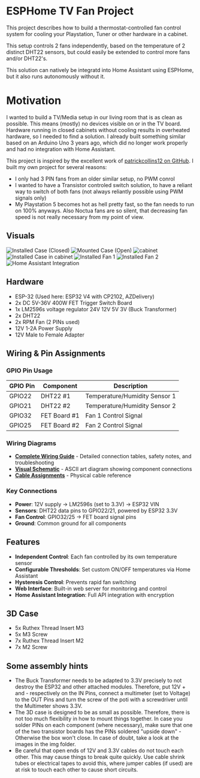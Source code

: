 # ESPHome TV Fan Project
This project describes how to build a thermostat-controlled fan control system for cooling your Playstation, Tuner or other hardware in a cabinet.

This setup controls 2 fans independently, based on the temperature of 2 distinct DHT22 sensors, but could easily be extended to control more fans and/or DHT22's. 

This solution can natively be integratd into Home Assistant using ESPHome, but it also runs autonomously without it.

# Motivation
I wanted to build a TV/Media setup in our living room that is as clean as possible. This means (mostly) no devices visible on or in the TV board. Hardware running in closed cabinets without cooling results in overheated hardware, so I needed to find a solution. I already built something similar based on an Arduino Uno 3 years ago, which did no longer work properly and had no integration with Home Assistant.

This project is inspired by the excellent work of [patrickcollins12 on GitHub](https://github.com/patrickcollins12/esphome-fan-controller). I built my own project for several reasons:
* I only had 3 PIN fans from an older similar setup, no PWM conrol
* I wanted to have a Transistor controled switch solution, to have a reliant way to switch of both fans (not always reliantly possible using PWM signals only)
* My Playstation 5 becomes hot as hell pretty fast, so the fan needs to run on 100% anyways. Also Noctua fans are so silent, that decreasing fan speed is not really necessary from my point of view. 

## Visuals
![Installed Case (Closed)](img/installed_case_closed.jpg)
![Mounted Case (Open)](img/fully_mounted_case_open.jpg)
![cabinet](img/cabinet.jpg)
![Installed Case in cabinet](img/box_installed_in_cabinet.jpg)
![Installed Fan 1](img/fan_installed_1.jpg)
![Installed Fan 2](img/fan_installed_2.jpg)
![Home Assistant Integration](img/home_assistant_integration.png)

## Hardware
* ESP-32 (Used here: ESP32 V4 with CP2102, AZDelivery)
* 2x DC 5V-36V 400W FET Trigger Switch Board
* 1x LM2596s voltage regulator 24V 12V 5V 3V (Buck Transformer)
* 2x DHT22
* 2x RPM Fan (2 PINs used)
* 12V 1-2A Power Supply
* 12V Male to Female Adapter

## Wiring & Pin Assignments

### GPIO Pin Usage
| GPIO Pin | Component | Description |
|----------|-----------|-------------|
| GPIO22   | DHT22 #1  | Temperature/Humidity Sensor 1 |
| GPIO21   | DHT22 #2  | Temperature/Humidity Sensor 2 |
| GPIO32   | FET Board #1 | Fan 1 Control Signal |
| GPIO25   | FET Board #2 | Fan 2 Control Signal |

### Wiring Diagrams
- **[Complete Wiring Guide](docs/wiring_diagrams.md)** - Detailed connection tables, safety notes, and troubleshooting
- **[Visual Schematic](docs/detailed_schematic.txt)** - ASCII art diagram showing component connections
- **[Cable Assignments](img/cable_assignments.png)** - Physical cable reference

### Key Connections
- **Power**: 12V supply → LM2596s (set to 3.3V) → ESP32 VIN
- **Sensors**: DHT22 data pins to GPIO22/21, powered by ESP32 3.3V
- **Fan Control**: GPIO32/25 → FET board signal pins
- **Ground**: Common ground for all components

## Features
- **Independent Control**: Each fan controlled by its own temperature sensor
- **Configurable Thresholds**: Set custom ON/OFF temperatures via Home Assistant
- **Hysteresis Control**: Prevents rapid fan switching
- **Web Interface**: Built-in web server for monitoring and control
- **Home Assistant Integration**: Full API integration with encryption

## 3D Case
* 5x Ruthex Thread Insert M3
* 5x M3 Screw
* 7x Ruthex Thread Insert M2
* 7x M2 Screw

## Some assembly hints
* The Buck Transformer needs to be adapted to 3.3V precisely to not destroy the ESP32 and other attached modules. Therefore, put 12V + and - respectively on the IN Pins, connect a multimeter (set to Voltage) to the OUT Pins and turn the screw of the poti with a screwdriver until the Multimeter shows 3.3V.
* The 3D case is designed to be as small as possible. Therefore, there is not too much flexibility in how to mount things together. In case you solder PINs on each component (where necessary), make sure that one of the two transistor boards has the PINs soldered "upside down" - Otherwise the box won't close.
In case of doubt, take a look at the images in the img folder.
* Be careful that open ends of 12V and 3.3V cables do not touch each other. This may cause things to break quite quickly. Use cable shrink tubes or electrical tapes to avoid this, where jumper cables (if used) are at risk to touch each other to cause short circuits. 
